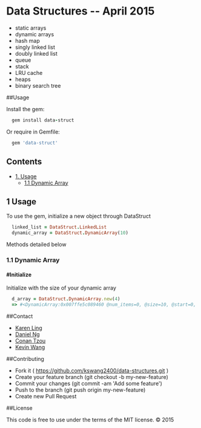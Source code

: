 # Data Structures -- April 2015

* static arrays
* dynamic arrays
* hash map
* singly linked list
* doubly linked list
* queue
* stack
* LRU cache
* heaps
* binary search tree

##Usage

Install the gem:

```ruby
  gem install data-struct
```

Or require in Gemfile:

```ruby
  gem 'data-struct'
```

## Contents

* [1. Usage](#1-usage)
  * [1.1 Dynamic Array](#11-dynamic-array)


## 1 Usage

To use the gem, initialize a new object through DataStruct

```ruby
  linked_list = DataStruct.LinkedList
  dynamic_array = DataStruct.DynamicArray(10)
```

Methods detailed below

### 1.1 Dynamic Array

#### #Initialize

Initialize with the size of your dynamic array

```ruby
  d_array = DataStruct.DynamicArray.new(4)
  => #<DynamicArray:0x007ffe5c089460 @num_items=0, @size=10, @start=0, @store=[nil, nil, nil, nil, nil, nil, nil, nil, nil, nil]>
```

##Contact

* [Karen Ling](https://github.com/karenling)
* [Daniel Ng](https://github.com/danielng09)
* [Conan Tzou](https://github.com/conanza)
* [Kevin Wang](https://github.com/kswang2400)

##Contributing

* Fork it ( https://github.com/kswang2400/data-structures.git )
* Create your feature branch (git checkout -b my-new-feature)
* Commit your changes (git commit -am 'Add some feature')
* Push to the branch (git push origin my-new-feature)
* Create new Pull Request

##License

This code is free to use under the terms of the MIT license. © 2015
